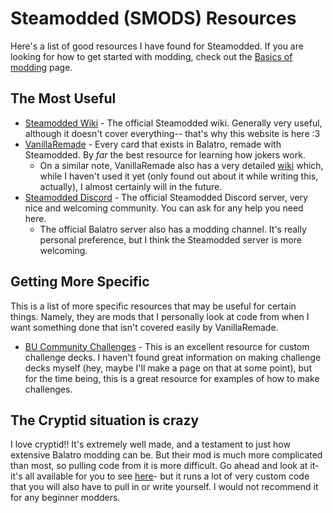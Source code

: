 # Steamodded (SMODS) Resources

Here's a list of good resources I have found for Steamodded. If you are looking for how to get started with modding, check out the [Basics of modding](</basics of modding>) page.

## The Most Useful
- [Steamodded Wiki](https://github.com/Steamodded/smods/wiki) - The official Steamodded wiki. Generally very useful, although it doesn't cover everything-- that's why this website is here :3
- [VanillaRemade](https://github.com/nh6574/VanillaRemade) - Every card that exists in Balatro, remade with Steamodded. By *far* the best resource for learning how jokers work.
    - On a similar note, VanillaRemade also has a very detailed [wiki](https://github.com/nh6574/VanillaRemade/wiki) which, while I haven't used it yet (only found out about it while writing this, actually), I almost certainly will in the future.
- [Steamodded Discord](https://discord.gg/W74mUS9wFn) - The official Steamodded Discord server, very nice and welcoming community. You can ask for any help you need here.
    - The official Balatro server also has a modding channel. It's really personal preference, but I think the Steamodded server is more welcoming.

## Getting More Specific
This is a list of more specific resources that may be useful for certain things. Namely, they are mods that I personally look at code from when I want something done that isn't covered easily by VanillaRemade.

- [BU Community Challenges](https://github.com/OceanRamen/BU-CB-DEV/tree/dev-main) - This is an excellent resource for custom challenge decks. I haven't found great information on making challenge decks myself (hey, maybe I'll make a page on that at some point), but for the time being, this is a great resource for examples of how to make challenges.

## The Cryptid situation is crazy
I love cryptid!! It's extremely well made, and a testament to just how extensive Balatro modding can be. But their mod is much more complicated than most, so pulling code from it is more difficult. Go ahead and look at it- it's all available for you to see [here](https://github.com/SpectralPack/Cryptid)- but it runs a lot of very custom code that you will also have to pull in or write yourself. I would not recommend it for any beginner modders.

